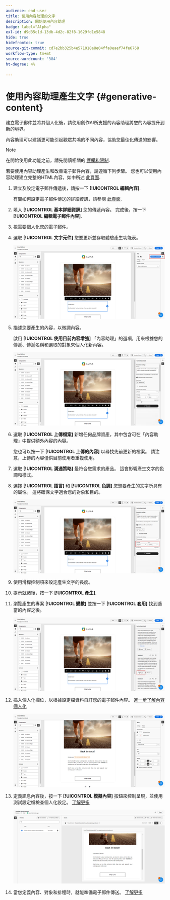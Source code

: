 ```yaml
---
audience: end-user
title: 使用內容助理的文字
description: 開始使用內容助理
badge: label="Alpha"
exl-id: d9d35c1d-13db-4d2c-82f8-1629fd1e5848
hide: true
hidefromtoc: true
source-git-commit: cd7e2bb325b4e571018a8e04ffa0eaef74fe6768
workflow-type: tm+mt
source-wordcount: '384'
ht-degree: 4%

---
```


# 使用內容助理產生文字 {#generative-content}

建立電子郵件並將其個人化後，請使用創作AI所支援的內容助理將您的內容提升到新的境界。

內容助理可以建議更可能引起觀眾共鳴的不同內容，協助您最佳化傳送的影響。

>[!NOTE]
>
>在開始使用此功能之前，請先閱讀相關的 [護欄和限制](generative-gs.md#guardrails-and-limitations).

若要使用內容助理產生和改善電子郵件內容，請遵循下列步驟。 您也可以使用內容助理建立完整的HTML內容，如中所述 [此頁面](generative-email.md).

1. 建立及設定電子郵件傳遞後，請按一下 **[!UICONTROL 編輯內容]**.

   有關如何設定電子郵件傳送的詳細資訊，請參閱 [此頁面](../email/create-email-content.md).

1. 填入 **[!UICONTROL 基本詳細資訊]** 您的傳遞內容。 完成後，按一下 **[!UICONTROL 編輯電子郵件內容]**.

1. 視需要個人化您的電子郵件。

1. 選取 **[!UICONTROL 文字元件]** 您要更新並存取體驗產生功能表。

   ![](assets/text-genai-1.png)

1. 描述您要產生的內容，以微調內容。

   啟用 **[!UICONTROL 使用目前內容增強]** 「內容助理」的選項，用來根據您的傳遞、傳遞名稱和選取的對象來個人化新內容。

   ![](assets/text-genai-3.png)

1. 選取 **[!UICONTROL 上傳檔案]** 新增任何品牌資產，其中包含可在「內容助理」中提供額外內容的內容。

   您也可以按一下 **[!UICONTROL 上傳的內容]** 以尋找先前更新的檔案。 請注意，上傳的內容僅供目前使用者重複使用。

1. 選取 **[!UICONTROL 溝通策略]** 最符合您需求的產品。 這會影響產生文字的色調和樣式。

1. 選擇 **[!UICONTROL 語言]** 和 **[!UICONTROL 色調]** 您想要產生的文字所具有的屬性。 這將確保文字適合您的對象和目的。

   ![](assets/text-genai-4.png)

1. 使用滑桿控制項來設定產生文字的長度。

1. 提示就緒後，按一下 **[!UICONTROL 產生]**.

1. 瀏覽產生的專案 **[!UICONTROL 變數]** 並按一下 **[!UICONTROL 套用]** 找到適當的內容之後。

   ![](assets/text-genai-5.png)

1. 插入個人化欄位，以根據設定檔資料自訂您的電子郵件內容。 [進一步了解內容個人化](../personalization/personalize.md)

   ![](assets/text-genai-6.png)

1. 定義訊息內容後，按一下 **[!UICONTROL 模擬內容]** 按鈕來控制呈現，並使用測試設定檔檢查個人化設定。 [了解更多](../preview-test/preview-content.md)

   ![](assets/text-genai-7.png)

1. 當您定義內容、對象和排程時，就能準備電子郵件傳送。 [了解更多](../monitor/prepare-send.md)
